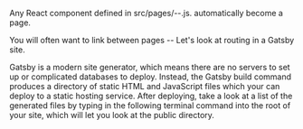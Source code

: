 Any React component defined in src/pages/--.js. automatically become a page.

You will often want to link between pages -- Let's look at routing in a Gatsby site.

Gatsby is a modern site generator, which means there are no servers to set up or complicated databases to deploy. Instead, the Gatsby build command produces a directory of static HTML and JavaScript files which your can deploy to a static hosting service.
After deploying, take a look at a list of the generated files by typing in the following terminal command into the root of your site, which will let you look at the public directory.
